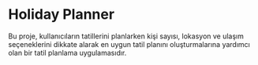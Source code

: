 # Holiday Planner

Bu proje, kullanıcıların tatillerini planlarken kişi sayısı, lokasyon ve ulaşım seçeneklerini dikkate alarak en uygun tatil planını oluşturmalarına yardımcı olan bir tatil planlama uygulamasıdır.
